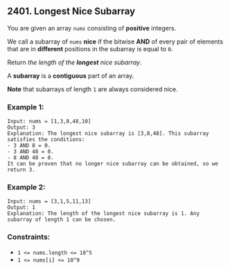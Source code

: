 ## 2401. Longest Nice Subarray

You are given an array ```nums``` consisting of **positive** integers.

We call a subarray of ```nums``` **nice** if the bitwise **AND** of every pair of elements that are in **different** positions in the subarray is equal to ```0```.

Return *the length of the **longest** nice subarray*.

A **subarray** is a **contiguous** part of an array.

**Note** that subarrays of length ```1``` are always considered nice.

### Example 1:
```
Input: nums = [1,3,8,48,10]
Output: 3
Explanation: The longest nice subarray is [3,8,48]. This subarray satisfies the conditions:
- 3 AND 8 = 0.
- 3 AND 48 = 0.
- 8 AND 48 = 0.
It can be proven that no longer nice subarray can be obtained, so we return 3.
```
### Example 2:
```
Input: nums = [3,1,5,11,13]
Output: 1
Explanation: The length of the longest nice subarray is 1. Any subarray of length 1 can be chosen.
```

### Constraints:

* ```1 <= nums.length <= 10^5```
* ```1 <= nums[i] <= 10^9```
